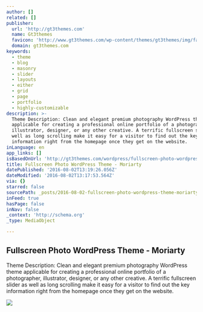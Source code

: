 ```yaml
---
author: []
related: []
publisher:
  url: 'http://gt3themes.com'
  name: Gt3themes
  favicon: 'http://www.gt3themes.com/wp-content/themes/gt3themes/img/favicon.ico'
  domain: gt3themes.com
keywords:
  - theme
  - blog
  - masonry
  - slider
  - layouts
  - either
  - grid
  - page
  - portfolio
  - highly-customizable
description: >-
  Theme Description: Clean and elegant premium photography WordPress theme
  applicable for creating a professional online portfolio of a photographer,
  illustrator, designer, or any other creative. A terrific fullscreen slider as
  well as long scrolling make it easy for a visitor to find out the key
  information right from the homepage once they get on the website.
inLanguage: en
app_links: []
isBasedOnUrl: 'http://gt3themes.com/wordpress/fullscreen-photo-wordpress-theme-moriarty/'
title: Fullscreen Photo WordPress Theme - Moriarty
datePublished: '2016-08-02T13:19:26.056Z'
dateModified: '2016-08-02T13:17:53.564Z'
via: {}
starred: false
sourcePath: _posts/2016-08-02-fullscreen-photo-wordpress-theme-moriarty.md
inFeed: true
hasPage: false
inNav: false
_context: 'http://schema.org'
_type: MediaObject

---
```

<article style=""><h1>Fullscreen Photo WordPress Theme - Moriarty</h1><p>Theme Description: Clean and elegant premium photography WordPress theme applicable for creating a professional online portfolio of a photographer, illustrator, designer, or any other creative. A terrific fullscreen slider as well as long scrolling make it easy for a visitor to find out the key information right from the homepage once they get on the website.</p><img src="http://gt3themes.com/wp-content/uploads/2016/08/moriarty-photo-wp-theme.jpg" /></article>